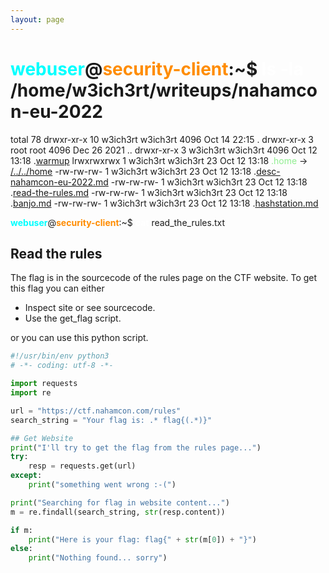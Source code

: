 ```yaml
---
layout: page
---
```


# <span style="color: cyan;">webuser</span>@<span style="color: darkorange;">security-client</span>:~$ <span style="color: white;">ls -la</span> /home/w3ich3rt/writeups/nahamcon-eu-2022
total 78
drwxr-xr-x 10 w3ich3rt w3ich3rt  4096 Oct 14 22:15 .
drwxr-xr-x  3 root     root      4096 Dec 26  2021 ..
drwxr-xr-x  3 w3ich3rt w3ich3rt  4096 Oct 12 13:18 .[warmup](../nahamcon-eu-2022.md)
lrwxrwxrwx  1 w3ich3rt w3ich3rt    23 Oct 12 13:18 <span style="color: lightgreen;">.home</span> -> [/../../home](/)
-rw-rw-rw-  1 w3ich3rt w3ich3rt    23 Oct 12 13:18 .[desc-nahamcon-eu-2022.md](../readme.md)
-rw-rw-rw-  1 w3ich3rt w3ich3rt    23 Oct 12 13:18 .[read-the-rules.md](read_the_rules.md)
-rw-rw-rw-  1 w3ich3rt w3ich3rt    23 Oct 12 13:18 .[banjo.md](banjo.md)
-rw-rw-rw-  1 w3ich3rt w3ich3rt    23 Oct 12 13:18 .[hashstation.md](hashstation.md)

<span style="color: cyan; font-weight: bold;">webuser</span>@<span style="color: darkorange; font-weight: bold;">security-client</span>:~$ <span style="color: white; font-weight: bold;">cat</span> read_the_rules.txt

## Read the rules

The flag is in the sourcecode of the rules page on the CTF website.
To get this flag you can either

- Inspect site or see sourcecode.
- Use the get_flag script.

or you can use this python script.


```python
#!/usr/bin/env python3
# -*- coding: utf-8 -*-

import requests
import re

url = "https://ctf.nahamcon.com/rules"
search_string = "Your flag is: .* flag{(.*)}"

## Get Website
print("I'll try to get the flag from the rules page...")
try:
    resp = requests.get(url)
except:
    print("something went wrong :-(")

print("Searching for flag in website content...")
m = re.findall(search_string, str(resp.content))

if m:
    print("Here is your flag: flag{" + str(m[0]) + "}")
else:
    print("Nothing found... sorry")
```
